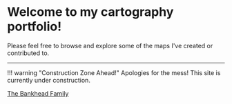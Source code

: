 # Welcome to my cartography portfolio!

Please feel free to browse and explore some of the maps I've created or contributed to.

---

!!! warning "Construction Zone Ahead!"
	Apologies for the mess! This site is currently under construction.



<div class="row">
<!-- First Column -->
	<div class="column"> 
		<div class="entry">
			<a href="portfolio/bankhead"><img class="thumb" src="img/bankhead_al1820_thumb.jpg" alt=""></a>
			<div class="thumb_label">
				<div class="label_text"><a href="portfolio/bankhead">The Bankhead Family</a></div>
			</div>
		</div>
		<div class="entry">
			<img class="thumb" src="img/olympusmons_thumb.jpg" alt="">
		</div>
		<div class="entry">
			<img class="thumb" src="img/florida_znh_thumb.jpg" alt="">
		</div>
	</div>
<!-- Second Column -->
	<div class="column">
		<div class="entry">
			<img class="thumb" src="img/selmatoclaiborne_thumb.jpg" alt="">
		</div>
		<div class="entry">
			<img class="thumb" src="img/stclairco_thumb.jpg" alt="">
		</div>
		<div class="entry">
			<img class="thumb" src="img/alabama_thumb.jpg" alt="">
		</div>
	</div>
<!-- Third Column -->
	<div class="column">
		<div class="entry">
			<img class="thumb" src="img/na_physioregions_thumb.jpg" alt="">
		</div>
		<div class="entry">
			<img class="thumb" src="img/tibesti_thumb.jpg" alt="">
		</div>
		<div class="entry">
			<img class="thumb" src="img/tuscaloosacothumb.jpg" alt="">
		</div>
	</div>
</div>